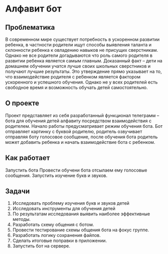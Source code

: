 # Алфавит бот

## Проблематика
В современном мире существует потребность в ускоренном развитии ребенка, в частности родители ищут способы выявления таланта и склонности ребенка к овладению навыков не присущих сверстникам. Однако не все родители догадываются что роль самого родителя в развитии ребенка является самым главным. Доказанный факт – дети на домашнем обучении учатся лучше своих школьных сверстников и получают лучшие результаты. Это утверждение прямо указывает на то, что взаимодействие родителя с ребенком является фактором ускоренного и успешного обучения. Однако не у всех родителей есть свободное время и возможность обучать детей самостоятельно.

## О проекте
Проект представляет из себя разработанный функционал телеграмм – бота для обучения детей алфавиту посредством взаимодействия с родителем. Начало работы предусматривает режим обучения бота. Бот отправляет картинку с буквой родителю, родитель озвучивает отправляя боту голосовое сообщение, после обучения бота родитель может добавить ребенка и начать взаимодействие бота с ребенком.

## Как работает
Запустить бота
Провести обучени бота отсылаем ему голосовые сообщения.
Запустить изучение букв и звуков.

## Задачи
1.  Исследовать проблему изучения букв и звуков детей
2.  Исследовать инструменты для обучения детей
3.  По результатам исследования выявить наиболее эффективные методы.
5.  Разработать схему общения с ботом.
6.  Провести тестирование схемы общения бота на фокус группе.
8.  Разработать логику сохранения файлов. 
10.  Сделать итоговые поправки в приложении.
11.  Запустить бот на сервере.